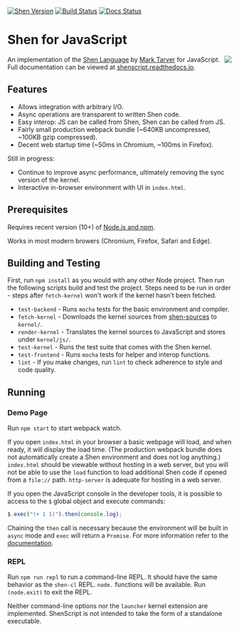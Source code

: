 [![Shen Version](https://img.shields.io/badge/shen-22.1-blue.svg)](https://github.com/Shen-Language)
[![Build Status](https://travis-ci.org/rkoeninger/ShenScript.svg?branch=master)](https://travis-ci.org/rkoeninger/ShenScript)
[![Docs Status](https://readthedocs.org/projects/shenscript/badge/?version=latest)](https://shenscript.readthedocs.io/en/latest/?badge=latest)

# Shen for JavaScript

<img src="https://raw.githubusercontent.com/rkoeninger/ShenScript/master/assets/logo.png" align="right">

An implementation of the [Shen Language](http://www.shenlanguage.org) by [Mark Tarver](http://marktarver.com/) for JavaScript. Full documentation can be viewed at [shenscript.readthedocs.io](https://shenscript.readthedocs.io/en/latest/).

## Features

  * Allows integration with arbitrary I/O.
  * Async operations are transparent to written Shen code.
  * Easy interop: JS can be called from Shen, Shen can be called from JS.
  * Fairly small production webpack bundle (\~640KB uncompressed, \~100KB gzip compressed).
  * Decent web startup time (\~50ms in Chromium, \~100ms in Firefox).

Still in progress:

  * Continue to improve async performance, ultimately removing the sync version of the kernel.
  * Interactive in-browser environment with UI in `index.html`.

## Prerequisites

Requires recent version (10+) of [Node.js and npm](https://nodejs.org/en/download/).

Works in most modern browers (Chromium, Firefox, Safari and Edge).

## Building and Testing

First, run `npm install` as you would with any other Node project. Then run the following scripts build and test the project. Steps need to be run in order - steps after `fetch-kernel` won't work if the kernel hasn't been fetched.

  - `test-backend` - Runs `mocha` tests for the basic environment and compiler.
  - `fetch-kernel` - Downloads the kernel sources from [shen-sources](https://github.com/Shen-Language/shen-sources.git) to `kernel/`.
  - `render-kernel` - Translates the kernel sources to JavaScript and stores under `kernel/js/`.
  - `test-kernel` - Runs the test suite that comes with the Shen kernel.
  - `test-frontend` - Runs `mocha` tests for helper and interop functions.
  - `lint` - If you make changes, run `lint` to check adherence to style and code quality.

## Running

### Demo Page

Run `npm start` to start webpack watch.

If you open `index.html` in your browser a basic webpage will load, and when ready, it will display the load time. (The production webpack bundle does not automatically create a Shen environment and does not log anything.) `index.html` should be viewable without hosting in a web server, but you will not be able to use the `load` function to load additional Shen code if opened from a `file://` path. `http-server` is adequate for hosting in a web server.

If you open the JavaScript console in the developer tools, it is possible to access to the `$` global object and execute commands:

```javascript
$.exec("(+ 1 1)").then(console.log);
```

Chaining the `then` call is necessary because the environment will be built in `async` mode and `exec` will return a `Promise`. For more information refer to the [documentation](https://shenscript.readthedocs.io/en/latest/interop.html).

### REPL

Run `npm run repl` to run a command-line REPL. It should have the same behavior as the `shen-cl` REPL. `node.` functions will be available. Run `(node.exit)` to exit the REPL.

Neither command-line options nor the `launcher` kernel extension are implemented. ShenScript is not intended to take the form of a standalone executable.
